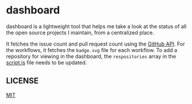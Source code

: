 # dashboard

dashboard is a lightweight tool that helps me take a look at the status of all the open source projects I maintain, from a centralized place. 

It fetches the issue count and pull request count using the [GitHub API](https://docs.github.com/en/rest). For the workflows, it fetches the `badge.svg` file for each workflow. To add a repository for viewing in the dashboard, the `respositories` array in the [script.js](./script.js) file needs to be updated. 

## LICENSE

[MIT](./LICENSE)

